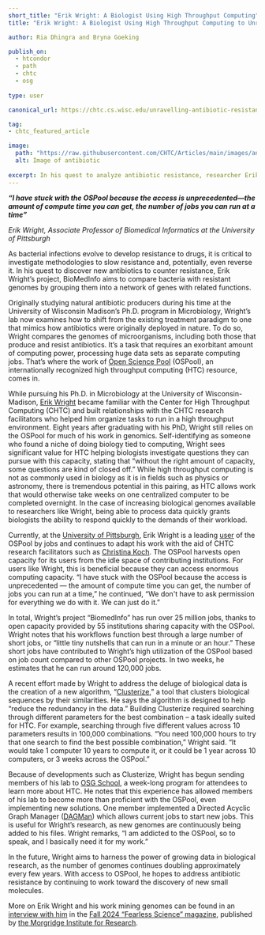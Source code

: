 ```yaml
---
short_title: "Erik Wright: A Biologist Using High Throughput Computing"
title: "Erik Wright: A Biologist Using High Throughput Computing to Unravel Antibiotic Resistance"

author: Ria Dhingra and Bryna Goeking

publish_on:
  - htcondor
  - path
  - chtc
  - osg
  
type: user

canonical_url: https://chtc.cs.wisc.edu/unravelling-antibiotic-resistance.html

tag:
- chtc_featured_article

image:
  path: "https://raw.githubusercontent.com/CHTC/Articles/main/images/antibiotic.jpeg"
  alt: Image of antibiotic
  
excerpt: In his quest to analyze antibiotic resistance, researcher Erik Wright has relied on capacity from the Open Science Pool (OSPool) for over twelve years, this Fall surpassing 25 million jobs over the last 12 months alone.
---
```


___“I have stuck with the OSPool because the access is unprecedented—the amount of compute time you can get, the number of jobs you can run at a time”___

_Erik Wright, Associate Professor of Biomedical Informatics at the University of Pittsburgh_



As bacterial infections evolve to develop resistance to drugs, it is critical to investigate methodologies to slow resistance and, potentially, even reverse it. In his quest to discover new antibiotics to counter resistance, Erik Wright’s project, BioMedInfo aims to compare bacteria with resistant genomes by grouping them into a network of genes with related functions.



Originally studying natural antibiotic producers during his time at the University of Wisconsin Madison’s Ph.D. program in Microbiology, Wright’s lab now examines how to shift from the existing treatment paradigm to one that mimics how antibiotics were originally deployed in nature. To do so, Wright compares the genomes of microorganisms, including both those that produce and resist antibiotics. It’s a task that requires an exorbitant amount of computing power, processing huge data sets as separate computing jobs. That’s where the work of [Open Science Pool](https://osg-htc.org/services/open_science_pool) (OSPool), an internationally recognized high throughput computing (HTC) resource, comes in.



While pursuing his Ph.D. in Microbiology at the University of Wisconsin-Madison, [Erik Wright](https://www.pmi.pitt.edu/people/ant-235) became familiar with the Center for High Throughput Computing (CHTC) and built relationships with the CHTC research facilitators who helped him organize tasks to run in a high throughput environment. Eight years after graduating with his PhD, Wright still relies on the OSPool for much of his work in genomics. Self-identifying as someone who found a niche of doing biology tied to computing, Wright sees significant value for HTC helping biologists investigate questions they can pursue with this capacity, stating that “without the right amount of capacity, some questions are kind of closed off.” While high throughput computing is not as commonly used in biology as it is in fields such as physics or astronomy, there is tremendous potential in this pairing, as HTC allows work that would otherwise take weeks on one centralized computer to be completed overnight. In the case of increasing biological genomes available to researchers like Wright, being able to process data quickly grants biologists the ability to respond quickly to the demands of their workload.



Currently, at the [University of Pittsburgh](https://www.pitt.edu/), Erik Wright is a leading [user](https://osg-htc.org/projects.html?project=BiomedInfo) of the OSPool by jobs and continues to adapt his work with the aid of CHTC research facilitators such as [Christina Koch](https://www.cs.wisc.edu/staff/koch-christina/). The OSPool harvests open capacity for its users from the idle space of contributing institutions. For users like Wright, this is beneficial because they can access enormous computing capacity. “I have stuck with the OSPool because the access is unprecedented — the amount of compute time you can get, the number of jobs you can run at a time,” he continued, “We don't have to ask permission for everything we do with it. We can just do it.”



In total, Wright’s project “BiomedInfo” has run over 25 million jobs, thanks to open capacity provided by 55 institutions sharing capacity with the OSPool. Wright notes that his workflows function best through a large number of short jobs, or “little tiny nutshells that can run in a minute or an hour.” These short jobs have contributed to Wright’s high utilization of the OSPool based on job count compared to other OSPool projects. In two weeks, he estimates that he can run around 120,000 jobs.



A recent effort made by Wright to address the deluge of biological data is the creation of a new algorithm, “[Clusterize](https://pubmed.ncbi.nlm.nih.gov/38589369/),” a tool that clusters biological sequences by their similarities. He says the algorithm is designed to help “reduce the redundancy in the data.” Building Clusterize required searching through different parameters for the best combination – a task ideally suited for HTC. For example, searching through five different values across 10 parameters results in 100,000 combinations. “You need 100,000 hours to try that one search to find the best possible combination,” Wright said. “It would take 1 computer 10 years to compute it, or it could be 1 year across 10 computers, or 3 weeks across the OSPool.”



Because of developments such as Clusterize, Wright has begun sending members of his lab to [OSG School](https://osg-htc.org/school-2024/), a week-long program for attendees to learn more about HTC. He notes that this experience has allowed members of his lab to become more than proficient with the OSPool, even implementing new solutions. One member implemented a Directed Acyclic Graph Manager ([DAGMan](https://portal.osg-htc.org/documentation/htc_workloads/automated_workflows/dagman-workflows/#introduction)) which allows current jobs to start new jobs. This is useful for Wright’s research, as new genomes are continuously being added to his files. Wright remarks, “I am addicted to the OSPool, so to speak, and I basically need it for my work.”



In the future, Wright aims to harness the power of growing data in biological research, as the number of genomes continues doubling approximately every few years. With access to OSPool, he hopes to address antibiotic resistance by continuing to work toward the discovery of new small molecules.



More on Erik Wright and his work mining genomes can be found in an [interview with him](https://chtc.cs.wisc.edu/mining-genomes.html) in the [Fall 2024 “Fearless Science” magazine](https://morgridge.org/wp-content/uploads/Fearless-Science-Mag-Fall-2024-Digital.pdf), published by [the Morgridge Institute for Research](https://morgridge.org/).

